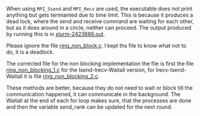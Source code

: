 When using ```MPI_Ssend``` and ```MPI_Recv``` are used, the executable does not print anything but gets termianted
due to time limit. This is because it produces a dead lock, where the send and receive command are waiting for each other, 
but as it does around in a circle, neither can proceed. The output produced by running this is in [slurm-2423886.out](slurm-2423886.out).

Please ignore the file [ring_non_block.c](ring_non_block.c). I kept ths file to know what not to do, it is a deadlock.

The corrected file for the non blocking implementation the file is first the file [ring_non_blocking_1.c](ring_non_blocking_1.c) 
for the Isend-Irecv-Waitall version, for Irecv-Isend-Waitall it is file [ring_non_blocking_2.c](ring_non_blocking_2.c).

These methods are better, because they do not need to wait or block till the communication happened,
it can communicate in the background. The Waitall at the end of each for loop makes sure, that the processes are done
and then the variable send_rank can be updated for the next round.
